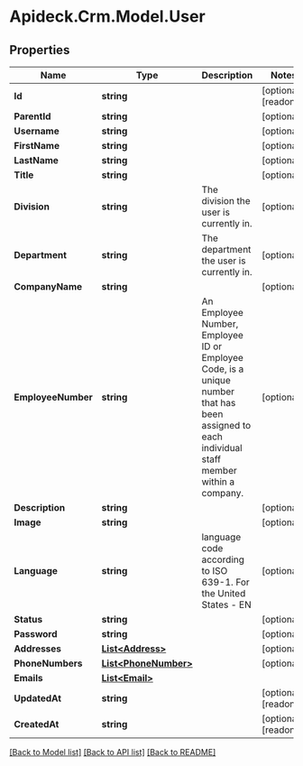 # Apideck.Crm.Model.User

## Properties

Name | Type | Description | Notes
------------ | ------------- | ------------- | -------------
**Id** | **string** |  | [optional] [readonly] 
**ParentId** | **string** |  | [optional] 
**Username** | **string** |  | [optional] 
**FirstName** | **string** |  | [optional] 
**LastName** | **string** |  | [optional] 
**Title** | **string** |  | [optional] 
**Division** | **string** | The division the user is currently in. | [optional] 
**Department** | **string** | The department the user is currently in. | [optional] 
**CompanyName** | **string** |  | [optional] 
**EmployeeNumber** | **string** | An Employee Number, Employee ID or Employee Code, is a unique number that has been assigned to each individual staff member within a company. | [optional] 
**Description** | **string** |  | [optional] 
**Image** | **string** |  | [optional] 
**Language** | **string** | language code according to ISO 639-1. For the United States - EN | [optional] 
**Status** | **string** |  | [optional] 
**Password** | **string** |  | [optional] 
**Addresses** | [**List&lt;Address&gt;**](Address.md) |  | [optional] 
**PhoneNumbers** | [**List&lt;PhoneNumber&gt;**](PhoneNumber.md) |  | [optional] 
**Emails** | [**List&lt;Email&gt;**](Email.md) |  | 
**UpdatedAt** | **string** |  | [optional] [readonly] 
**CreatedAt** | **string** |  | [optional] [readonly] 

[[Back to Model list]](../README.md#documentation-for-models) [[Back to API list]](../README.md#documentation-for-api-endpoints) [[Back to README]](../README.md)

